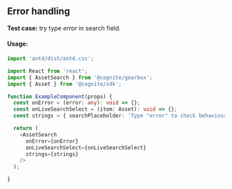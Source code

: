 ## Error handling

<!-- STORY -->

**Test case:** try type *error* in search field.

#### Usage:

```typescript jsx
import 'antd/dist/antd.css';

import React from 'react';
import { AssetSearch } from '@cognite/gearbox';
import { Asset } from '@cognite/sdk';

function ExampleComponent(props) {
  const onError = (error: any): void => {}; 
  const onLiveSearchSelect = (item: Asset): void => {};
  const strings = { searchPlaceholder: 'Type "error" to check behaviour' }

  return (
    <AssetSearch
      onError={onError}
      onLiveSearchSelect={onLiveSearchSelect}
      strings={strings}
    />
  );

}
```
